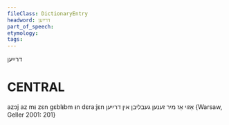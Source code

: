 ```yaml
---
fileClass: DictionaryEntry
headword: דרײַען
part_of_speech: 
etymology: 
tags: 
---
```

דרײַען

CENTRAL
========

azɔj az mᵻ zɛn gɛblᵻbm ᵻn dɛraːjɛn אַזוי אַז מיר זענען געבליבן אין דרײַען {Warsaw, Geller 2001: 201}